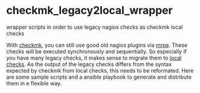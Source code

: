 # checkmk_legacy2local_wrapper
wrapper scripts in order to use legacy nagios checks as checkmk local checks

With [checkmk](https://docs.checkmk.com), you can still use good old nagios plugins via [mrpe](https://docs.checkmk.com/latest/en/agent_linux.html#mrpe).
These checks will be executed synchronously and sequentially.
So especially if you have many legacy checks, it makes sense to migrate them to [local checks](https://docs.checkmk.com/latest/en/localchecks.html). As the output of the legacy checks differs from the syntax expected by checkmk from local checks, this needs to be reformated.
Here are some sample scripts and a ansible playbook to generate and distribute them in e flexible way.
